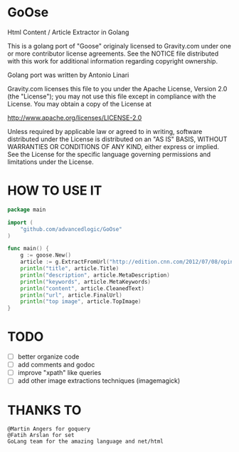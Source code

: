 GoOse
=====

Html Content / Article Extractor in Golang

This is a golang port of "Goose" originaly licensed to Gravity.com
under one or more contributor license agreements.  See the NOTICE file
distributed with this work for additional information
regarding copyright ownership.

Golang port was written by Antonio Linari

Gravity.com licenses this file
to you under the Apache License, Version 2.0 (the "License");
you may not use this file except in compliance
with the License.  You may obtain a copy of the License at

http://www.apache.org/licenses/LICENSE-2.0

Unless required by applicable law or agreed to in writing, software
distributed under the License is distributed on an "AS IS" BASIS,
WITHOUT WARRANTIES OR CONDITIONS OF ANY KIND, either express or implied.
See the License for the specific language governing permissions and
limitations under the License.

HOW TO USE IT
=============

```Go
package main

import (
	"github.com/advancedlogic/GoOse"
)

func main() {
	g := goose.New()
	article := g.ExtractFromUrl("http://edition.cnn.com/2012/07/08/opinion/banzi-ted-open-source/index.html")
	println("title", article.Title)
	println("description", article.MetaDescription)
	println("keywords", article.MetaKeywords)
	println("content", article.CleanedText)
	println("url", article.FinalUrl)
	println("top image", article.TopImage)
}
```

TODO
====

- [ ] better organize code
- [ ] add comments and godoc
- [ ] improve "xpath" like queries
- [ ] add other image extractions techniques (imagemagick)

THANKS TO
=========
```
@Martin Angers for goquery
@Fatih Arslan for set
GoLang team for the amazing language and net/html
```
